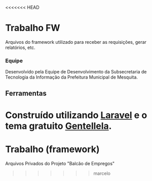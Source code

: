<<<<<<< HEAD
# Trabalho FW

Arquivos do framework utilizado para receber as requisições, gerar relatórios, etc.

### Equipe

Desenvolvido pela Equipe de Desenvolvimento da Subsecretaria de Tecnologia da Informação da Prefeitura Municipal de Mesquita.

## Ferramentas

Construído utilizando [Laravel](https://laravel.com/) e o tema gratuito [Gentellela](https://github.com/puikinsh/gentelella).
=======

# Trabalho (framework)
Arquivos Privados do Projeto "Balcão de Empregos"

>>>>>>> marcelo
